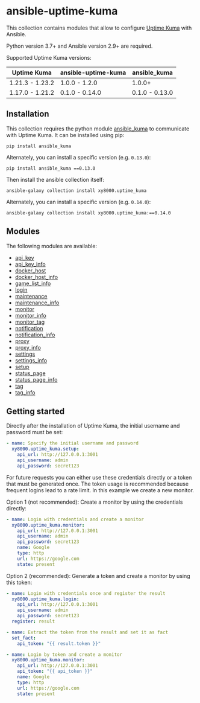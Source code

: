 # ansible-uptime-kuma

This collection contains modules that allow to configure [Uptime Kuma](https://github.com/louislam/uptime-kuma) with Ansible.

Python version 3.7+ and Ansible version 2.9+ are required.

Supported Uptime Kuma versions:

| Uptime Kuma     | ansible-uptime-kuma | ansible_kuma   |
| --------------- | ------------------- | -------------- |
| 1.21.3 - 1.23.2 | 1.0.0 - 1.2.0       | 1.0.0+         |
| 1.17.0 - 1.21.2 | 0.1.0 - 0.14.0      | 0.1.0 - 0.13.0 |

## Installation

This collection requires the python module [ansible_kuma](https://github.com/xy8000/ansible_kuma) to communicate with Uptime Kuma. It can be installed using pip:

```shell
pip install ansible_kuma
```

Alternately, you can install a specific version (e.g. `0.13.0`):

```shell
pip install ansible_kuma ==0.13.0
```

Then install the ansible collection itself:

```shell
ansible-galaxy collection install xy8000.uptime_kuma
```

Alternately, you can install a specific version (e.g. `0.14.0`):

```shell
ansible-galaxy collection install xy8000.uptime_kuma:==0.14.0
```

## Modules

The following modules are available:

- [api_key](https://github.com/xy8000/ansible-uptime-kuma/wiki/api_key)
- [api_key_info](https://github.com/xy8000/ansible-uptime-kuma/wiki/api_key_info)
- [docker_host](https://github.com/xy8000/ansible-uptime-kuma/wiki/docker_host)
- [docker_host_info](https://github.com/xy8000/ansible-uptime-kuma/wiki/docker_host_info)
- [game_list_info](https://github.com/xy8000/ansible-uptime-kuma/wiki/game_list_info)
- [login](https://github.com/xy8000/ansible-uptime-kuma/wiki/login)
- [maintenance](https://github.com/xy8000/ansible-uptime-kuma/wiki/maintenance)
- [maintenance_info](https://github.com/xy8000/ansible-uptime-kuma/wiki/maintenance_info)
- [monitor](https://github.com/xy8000/ansible-uptime-kuma/wiki/monitor)
- [monitor_info](https://github.com/xy8000/ansible-uptime-kuma/wiki/monitor_info)
- [monitor_tag](https://github.com/xy8000/ansible-uptime-kuma/wiki/monitor_tag)
- [notification](https://github.com/xy8000/ansible-uptime-kuma/wiki/notification)
- [notification_info](https://github.com/xy8000/ansible-uptime-kuma/wiki/notification_info)
- [proxy](https://github.com/xy8000/ansible-uptime-kuma/wiki/proxy)
- [proxy_info](https://github.com/xy8000/ansible-uptime-kuma/wiki/proxy_info)
- [settings](https://github.com/xy8000/ansible-uptime-kuma/wiki/settings)
- [settings_info](https://github.com/xy8000/ansible-uptime-kuma/wiki/settings_info)
- [setup](https://github.com/xy8000/ansible-uptime-kuma/wiki/setup)
- [status_page](https://github.com/xy8000/ansible-uptime-kuma/wiki/status_page)
- [status_page_info](https://github.com/xy8000/ansible-uptime-kuma/wiki/status_page_info)
- [tag](https://github.com/xy8000/ansible-uptime-kuma/wiki/tag)
- [tag_info](https://github.com/xy8000/ansible-uptime-kuma/wiki/tag_info)

## Getting started

Directly after the installation of Uptime Kuma, the initial username and password must be set:

```yaml
- name: Specify the initial username and password
  xy8000.uptime_kuma.setup:
    api_url: http://127.0.0.1:3001
    api_username: admin
    api_password: secret123
```

For future requests you can either use these credentials directly or a token that must be generated once.
The token usage is recommended because frequent logins lead to a rate limit. In this example we create a new monitor.

Option 1 (not recommended): Create a monitor by using the credentials directly:

```yaml
- name: Login with credentials and create a monitor
  xy8000.uptime_kuma.monitor:
    api_url: http://127.0.0.1:3001
    api_username: admin
    api_password: secret123
    name: Google
    type: http
    url: https://google.com
    state: present
```

Option 2 (recommended): Generate a token and create a monitor by using this token:

```yaml
- name: Login with credentials once and register the result
  xy8000.uptime_kuma.login:
    api_url: http://127.0.0.1:3001
    api_username: admin
    api_password: secret123
  register: result

- name: Extract the token from the result and set it as fact
  set_fact:
    api_token: "{{ result.token }}"

- name: Login by token and create a monitor
  xy8000.uptime_kuma.monitor:
    api_url: http://127.0.0.1:3001
    api_token: "{{ api_token }}"
    name: Google
    type: http
    url: https://google.com
    state: present
```
